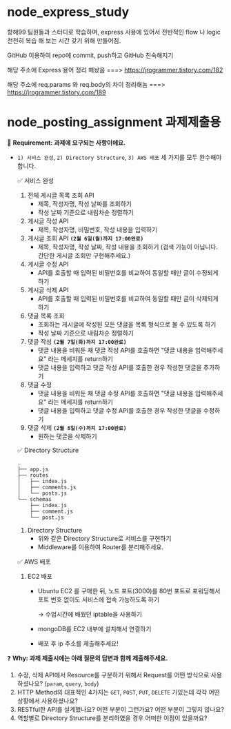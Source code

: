 
# node_express_study

항해99 팀원들과 스터디로 학습하며, express 사용에 있어서 전반적인 flow 나 logic 천천히 복습 해 보는 시간 갖기 위해 만들어짐.    

GitHub 이용하여 repo에 commit, push하고 GitHub 친숙해지기

해당 주소에 Express 용어 정리 해놨음 ===> https://jrogrammer.tistory.com/182

해당 주소에 req.params 와 req.body의 차이 정리해놈 ===> https://jrogrammer.tistory.com/189

# node_posting_assignment 과제제출용


🚩 **Requirement: 과제에 요구되는 사항이에요.**


- `1) 서비스 완성`, `2) Directory Structure`,  `3) AWS 배포` 세 가지를 모두 완수해야 합니다.
    

    ✅ 서비스 완성

    
    1. 전체 게시글 목록 조회 API  
        - 제목, 작성자명, 작성 날짜를 조회하기
        - 작성 날짜 기준으로 내림차순 정렬하기
    2. 게시글 작성 API 
        - 제목, 작성자명, 비밀번호, 작성 내용을 입력하기
    3. 게시글 조회 API
     **`(2월 6일(월)까지 17:00완료)`**
        - 제목, 작성자명, 작성 날짜, 작성 내용을 조회하기 
        (검색 기능이 아닙니다. 간단한 게시글 조회만 구현해주세요.)
    4. 게시글 수정 API 
        - API를 호출할 때 입력된 비밀번호를 비교하여 동일할 때만 글이 수정되게 하기
    5. 게시글 삭제 API 
        - API를 호출할 때 입력된 비밀번호를 비교하여 동일할 때만 글이 삭제되게 하기
    6. 댓글 목록 조회 
        - 조회하는 게시글에 작성된 모든 댓글을 목록 형식으로 볼 수 있도록 하기
        - 작성 날짜 기준으로 내림차순 정렬하기
    7. 댓글 작성
    **`(2월 7일(화)까지 17:00완료)`**
        - 댓글 내용을 비워둔 채 댓글 작성 API를 호출하면 "댓글 내용을 입력해주세요" 라는 메세지를 return하기
        - 댓글 내용을 입력하고 댓글 작성 API를 호출한 경우 작성한 댓글을 추가하기
    8. 댓글 수정
        - 댓글 내용을 비워둔 채 댓글 수정 API를 호출하면 "댓글 내용을 입력해주세요" 라는 메세지를 return하기
        - 댓글 내용을 입력하고 댓글 수정 API를 호출한 경우 작성한 댓글을 수정하기
    9. 댓글 삭제 
    **`(2월 8일(수)까지 17:00완료)`**
        - 원하는 댓글을 삭제하기
    

    ✅ Directory Structure
    
    
    ```
    .
    ├── app.js
    ├── routes
    │   ├── index.js
    │   ├── comments.js
    │   └── posts.js
    └── schemas
        ├── index.js
        ├── comment.js
        └── post.js
    ```
    
    1. Directory Structure
        - 위와 같은 Directory Structure로 서비스를 구현하기
        - Middleware를 이용하여 Router를 분리해주세요.
    

    ✅ AWS 배포
    
    
    1. EC2 배포
        - Ubuntu EC2 를 구매한 뒤, 노드 포트(3000)를 80번 포트로 포워딩해서 포트 번호 없이도 서비스에 접속 가능하도록 하기
            
            → 수업시간에 배웠던 iptable을 사용하기
            
        - mongoDB를 EC2 내부에 설치해서 연결하기
        - 배포 후 ip 주소를 제출해주세요!
        


❓ **Why: 과제 제출시에는 아래 질문의 답변과 함께 제출해주세요.**


1. 수정, 삭제 API에서 Resource를 구분하기 위해서 Request를 어떤 방식으로 사용하셨나요? (`param`, `query`, `body`)
2. HTTP Method의 대표적인 4가지는 `GET`, `POST`, `PUT`, `DELETE` 가있는데 각각 어떤 상황에서 사용하셨나요?
3. RESTful한 API를 설계했나요? 어떤 부분이 그런가요? 어떤 부분이 그렇지 않나요?
4. 역할별로 Directory Structure를 분리하였을 경우 어떠한 이점이 있을까요?
